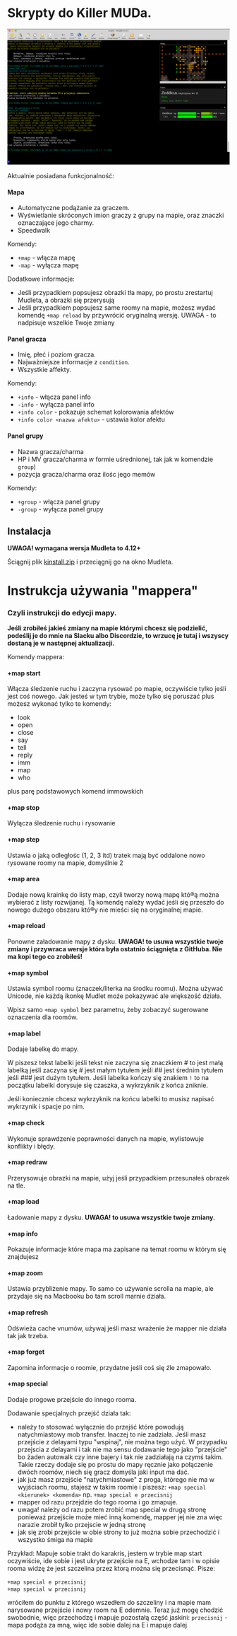 # Skrypty do Killer MUDa.

![Screenshot](https://github.com/KillerMUD-pl/MudletScripts/blob/master/screenshot.png?raw=true)

Aktualnie posiadana funkcjonalność:
#### Mapa
- Automatyczne podążanie za graczem.
- Wyświetlanie skróconych imion graczy z grupy na mapie, oraz znaczki oznaczające jego charmy.
- Speedwalk

Komendy:
- `+map` - włącza mapę
- `-map` - wyłącza mapę

Dodatkowe informacje:
- Jeśli przypadkiem popsujesz obrazki tła mapy, po prostu zrestartuj Mudleta, a obrazki się przerysują
- Jeśli przypadkiem popsujesz same roomy na mapie, możesz wydać komendę `+map reload` by przywrócić oryginalną wersję. UWAGA - to nadpisuje wszelkie Twoje zmiany

#### Panel gracza
- Imię, płeć i poziom gracza.
- Najważniejsze informacje z `condition`.
- Wszystkie affekty.

Komendy:
- `+info` - włącza panel info
- `-info` - wyłącza panel info
- `+info color` - pokazuje schemat kolorowania afektów
- `+info color <nazwa afektu>` - ustawia kolor afektu

#### Panel grupy
- Nazwa gracza/charma
- HP i MV gracza/charma w formie uśrednionej, tak jak w komendzie `group`)
- pozycja gracza/charma oraz ilośc jego memów

Komendy:
- `+group` - włącza panel grupy
- `-group` - wyłącza panel grupy

## Instalacja

**UWAGA! wymagana wersja Mudleta to 4.12+**

Ściągnij plik [kinstall.zip](https://github.com/KillerMUD-pl/MudletScripts/raw/master/dist/kinstall.zip) i przeciągnij go na okno Mudleta.

# Instrukcja używania "mappera"
### Czyli instrukcji do edycji mapy.

**Jeśli zrobiłeś jakieś zmiany na mapie którymi chcesz się podzielić, podeślij je do mnie na Slacku albo Discordzie, to wrzucę je tutaj i wszyscy dostaną je w następnej aktualizacji.**

Komendy mappera:

#### +map start

Włącza śledzenie ruchu i zaczyna rysować po mapie, oczywiście tylko jeśli jest coś nowego.
Jak jesteś w tym trybie, może tylko się poruszać plus możesz wykonać tylko te komendy:
- look
- open
- close
- say
- tell
- reply
- imm
- map
- who

plus parę podstawowych komend immowskich

#### +map stop

Wyłącza śledzenie ruchu i rysowanie

#### +map step <cyfra>
  
Ustawia o jaką odległośc (1, 2, 3 itd) tratek mają być oddalone nowo rysowane roomy na mapie, domyślnie 2

#### +map area

Dodaje nową krainkę do listy map, czyli tworzy nową mapę któ®ą można wybierać z listy rozwijanej. Tą komendę należy wydać jeśli się przeszło do nowego dużego obszaru któ®y nie mieści się na oryginalnej mapie.

#### +map reload 

Ponowne załadowanie mapy z dysku. **UWAGA! to usuwa wszystkie twoje zmiany i przywraca wersje która była ostatnio ściągnięta z GitHuba. Nie ma kopi tego co zrobiłeś!**

#### +map symbol <symbol>

Ustawia symbol roomu (znaczek/literka na środku roomu). Można używać Unicode, nie każdą ikonkę Mudlet może pokazywać ale większość działa.
  
Wpisz samo `+map symbol` bez parametru, żeby zobaczyć sugerowane oznaczenia dla roomów.

#### +map label <tekst>

Dodaje labelkę do mapy.
  
W <tekst> piszesz tekst labelki jeśli tekst nie zaczyna się znaczkiem # to jest małą labelką jeśli zaczyna się # jest małym tytułem jeśli ## jest średnim tytułem jeśli ### jest dużym tytułem.
Jeśli labelka kończy się znakiem `!` to na początku labelki dorysuje się czaszka, a wykrzyknik z końca zniknie.

Jeśli koniecznie chcesz wykrzyknik na końcu labelki to musisz napisać wykrzynik i spacje po nim.
  
#### +map check
  
Wykonuje sprawdzenie poprawności danych na mapie, wylistowuje konflikty i błędy.
  
#### +map redraw
  
Przerysowuje obrazki na mapie, użyj jeśli przypadkiem przesunałeś obrazek na tle.
  
#### +map load

Ładowanie mapy z dysku. **UWAGA! to usuwa wszystkie twoje zmiany.**

#### +map info

Pokazuje informacje które mapa ma zapisane na temat roomu w którym się znajdujesz

#### +map zoom

Ustawia przybliżenie mapy. To samo co używanie scrolla na mapie, ale przydaje się na Macbooku bo tam scroll marnie działa.

#### +map refresh

Odświeża cache vnumów, używaj jeśli masz wrażenie że mapper nie działa tak jak trzeba.

#### +map forget

Zapomina informacje o roomie, przydatne jeśli coś się źle zmapowało.

#### +map special <kierunek> <fraza>
  
Dodaje progowe przejście do innego rooma. 

Dodawanie specjalnych przejść działa tak:
- należy to stosować wyłącznie do przejść które powodują natychmiastowy mob transfer. Inaczej to nie zadziała. Jeśli masz przejście z delayami typu "wspinaj", nie można tego użyć. W przypadku przejscia z delayami i tak nie ma sensu dodawanie tego jako "przejście" bo żaden autowalk czy inne bajery i tak nie zadziałają na czymś takim. Takie rzeczy dodaje się po prostu do mapy ręcznie jako połączenie dwóch roomów, niech się gracz domyśla jaki input ma dać.
- jak już masz przejście "natychmiastowe" z proga, którego nie ma w wyjściach roomu, stajesz w takim roomie i piszesz: `+map special <kierunek> <komenda>` np. `+map special e przecisnij`
- mapper od razu przejdzie do tego rooma i go zmapuje. 
- uwaga! należy od razu potem zrobić map special w drugą stronę ponieważ przejście może mieć inną komendę, mapper jej nie zna więc narazie zrobił tylko przejscie w jedną stronę
- jak się zrobi przejście w obie strony to już można sobie przechodzić i wszystko śmiga na mapie

Przykład:
Mapuje sobie trakt do karakris, jestem w trybie map start oczywiście, ide sobie i jest ukryte przejście na E, wchodze tam i w opisie rooma widzę że jest szczelina przez ktorą można się przecisnąć. Pisze:
```
+map special e przecisnij
+map special w przecisnij
```

wróciłem do punktu z którego wszedłem do szczeliny i na mapie mam narysowane przejście i nowy room na E odemnie. Teraz już mogę chodzić swobodnie, więc przechodzę i mapuje pozostałą część jaskini: `przecisnij` - mapa podąża za mną, więc ide sobie dalej na E i mapuje dalej



